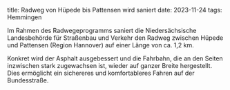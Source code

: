title: Radweg von Hüpede bis Pattensen wird saniert 
date: 2023-11-24
tags: Hemmingen

Im Rahmen des Radwegeprogramms saniert die Niedersächsische Landesbehörde für Straßenbau und Verkehr den Radweg zwischen Hüpede und Pattensen (Region Hannover) auf einer Länge von ca. 1,2 km.

Konkret wird der Asphalt ausgebessert und die Fahrbahn, die an den Seiten inzwischen stark zugewachsen ist, wieder auf ganzer Breite hergestellt. Dies ermöglicht ein sichereres und komfortableres Fahren auf der Bundesstraße.
